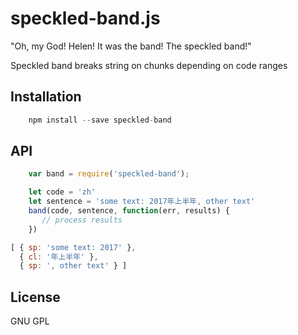 # speckled-band.js

"Oh, my God!  Helen! It was the band!  The speckled band!"

Speckled band breaks string on chunks depending on code ranges

## Installation

````javascript
    npm install --save speckled-band
````

## API

````javascript
    var band = require('speckled-band');
````


````javascript
    let code = 'zh'
    let sentence = 'some text: 2017年上半年, other text'
    band(code, sentence, function(err, results) {
       // process results
    })
````

````javascript
[ { sp: 'some text: 2017' },
  { cl: '年上半年' },
  { sp: ', other text' } ]
````




## License

  GNU GPL
